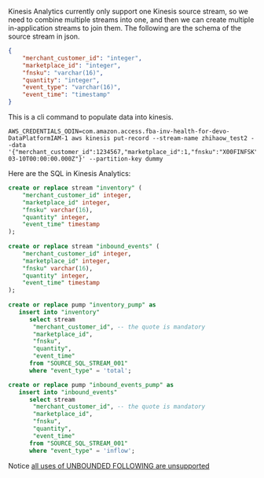 
Kinesis Analytics currently only support one Kinesis source stream, so we need to combine multiple streams into one, and then we can create multiple in-application streams to join them. The following are the schema of the source stream in json.

```json
{
    "merchant_customer_id": "integer",
    "marketplace_id": "integer",
    "fnsku": "varchar(16)",
    "quantity": "integer",
    "event_type": "varchar(16)",
    "event_time": "timestamp"
}
```

This is a cli command to populate data into kinesis.
```shell
AWS_CREDENTIALS_ODIN=com.amazon.access.fba-inv-health-for-devo-DataPlatformIAM-1 aws kinesis put-record --stream-name zhihaow_test2 --data '{"merchant_customer_id":1234567,"marketplace_id":1,"fnsku":"X00FINFSK","quantity":53,"event_type":"total","event_time":"2019-03-10T00:00:00.000Z"}' --partition-key dummy

```

Here are the SQL in Kinesis Analytics:
```sql
create or replace stream "inventory" (
    "merchant_customer_id" integer,
    "marketplace_id" integer,
    "fnsku" varchar(16),
    "quantity" integer,
    "event_time" timestamp  
);
    
create or replace stream "inbound_events" (
    "merchant_customer_id" integer,
    "marketplace_id" integer,
    "fnsku" varchar(16),
    "quantity" integer,
    "event_time" timestamp  
);
    
create or replace pump "inventory_pump" as 
   insert into "inventory"
      select stream 
       "merchant_customer_id", -- the quote is mandatory
       "marketplace_id",
       "fnsku",
       "quantity",
       "event_time"
      from "SOURCE_SQL_STREAM_001"
      where "event_type" = 'total';

create or replace pump "inbound_events_pump" as 
   insert into "inbound_events"
      select stream 
       "merchant_customer_id", -- the quote is mandatory
       "marketplace_id",
       "fnsku",
       "quantity",
       "event_time"
      from "SOURCE_SQL_STREAM_001"
      where "event_type" = 'inflow';
```

Notice [all uses of UNBOUNDED FOLLOWING are unsupported](https://docs.aws.amazon.com/kinesisanalytics/latest/sqlref/sql-reference-allowed-disallowed-window.html)
